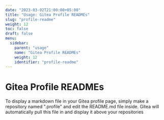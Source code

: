 ```yaml
---
date: "2023-03-02T21:00:00+05:00"
title: "Usage: Gitea Profile READMEs"
slug: "profile-readme"
weight: 12
toc: false
draft: false
menu:
  sidebar:
    parent: "usage"
    name: "Gitea Profile READMEs"
    weight: 12
    identifier: "profile-readme"
---
```


# Gitea Profile READMEs

To display a markdown file in your Gitea profile page, simply make a repository named ".profile" and edit the README.md file inside. Gitea will automatically pull this file in and display it above your repositories

